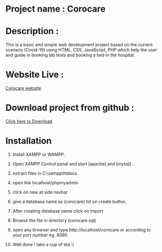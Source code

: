 # Project name : Corocare

# Description : 

This is a basic and simple web development project based on the current scenario (Covid-19) using HTML, CSS, JavaScript, PHP which help the user and guide in booking lab tests and booking a bed in the hospital.


# Website Live :

[Corocare website](https://corocare.epizy.com/)


# Download project from github :

[Click here to Download](https://github.com/mravirajsingh/corocare)



# Installation

   1. Install XAMPP or WAMPP.

   2. Open XAMPP Control panal and start [apache] and [mysql] .

   3. extract files in C:\xampp\htdocs.

   4. open link localhost/phpmyadmin

   5. click on new at side navbar
   
   6.  give a database name as (corocare) hit on create button.

   7. After creating database name click on import
   
   8. Browse the file in directory (corocare.sql)

   9. open any browser and type http://localhost/corocare or according to your port number eg. 8080
   
   10. Well done ! take a cup of tea :)
   
